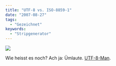 ```yaml
---
title: "UTF-8 vs. ISO-8859-1"
date: "2007-08-27"
tags:
  - "Gezeichnet"
keywords:
  - "Stripgenerator"
---
```


![](/img/codecandies/utf8man.png)

Wie heisst es noch? Ach ja: Ümlaute. [UTF-8-Man](http://codecandies.stripgenerator.com/2007/08/27/ist-es-ein-flugzeug-ein-vogel-nein.html).
